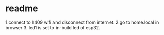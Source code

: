 # readme

1.connect to h409 wifi and disconnect from internet.
2.go to home.local in browser
3. led1 is set to in-build led of esp32. 
